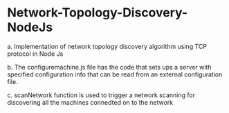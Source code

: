# Network-Topology-Discovery-NodeJs

a. Implementation of network topology discovery algorithm using TCP protocol in Node Js

b. The configuremachine.js file has the code that sets ups a server with specified configuration info that can be read from an external configuration file.

c. scanNetwork function is used to trigger a network scanning for discovering all the machines connedted on to the network 
